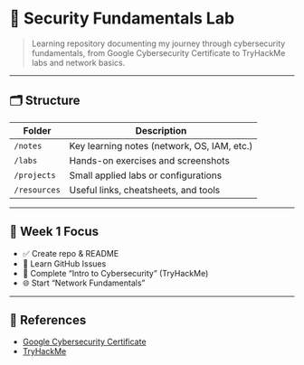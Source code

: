 # 🧠 Security Fundamentals Lab

> Learning repository documenting my journey through cybersecurity fundamentals, from Google Cybersecurity Certificate to TryHackMe labs and network basics.

---

## 🗂️ Structure

| Folder | Description |
|--------|--------------|
| `/notes` | Key learning notes (network, OS, IAM, etc.) |
| `/labs` | Hands-on exercises and screenshots |
| `/projects` | Small applied labs or configurations |
| `/resources` | Useful links, cheatsheets, and tools |

---

## 🎯 Week 1 Focus
- ✅ Create repo & README  
- 🧩 Learn GitHub Issues  
- 🔐 Complete “Intro to Cybersecurity” (TryHackMe)  
- 🌐 Start “Network Fundamentals”  

---

## 🧾 References
- [Google Cybersecurity Certificate](https://www.coursera.org/professional-certificates/google-cybersecurity)
- [TryHackMe](https://tryhackme.com)
